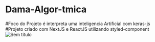 # Dama-Algor-tmica
#Foco do Projeto é interpreta uma inteligencia Artificial com keras-js
#Projeto criado com NextJS e ReactJS utilizando styled-component
![Sem título](https://user-images.githubusercontent.com/101852187/224868334-33740e71-d530-4f0a-aaea-b59de037c16c.png)

